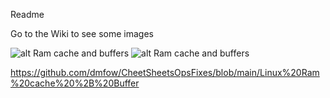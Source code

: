 Readme

Go to the Wiki to see some images


![alt Ram cache and buffers]([https://github.com/dmfow/CheetSheetsOpsFixes/blob/main/Images/RamCacheAndBuffers.png])
![alt Ram cache and buffers](/dmfow/CheetSheetsOpsFixes/blob/main/Images/RamCacheAndBuffers.png)


https://github.com/dmfow/CheetSheetsOpsFixes/blob/main/Linux%20Ram%20cache%20%2B%20Buffer

